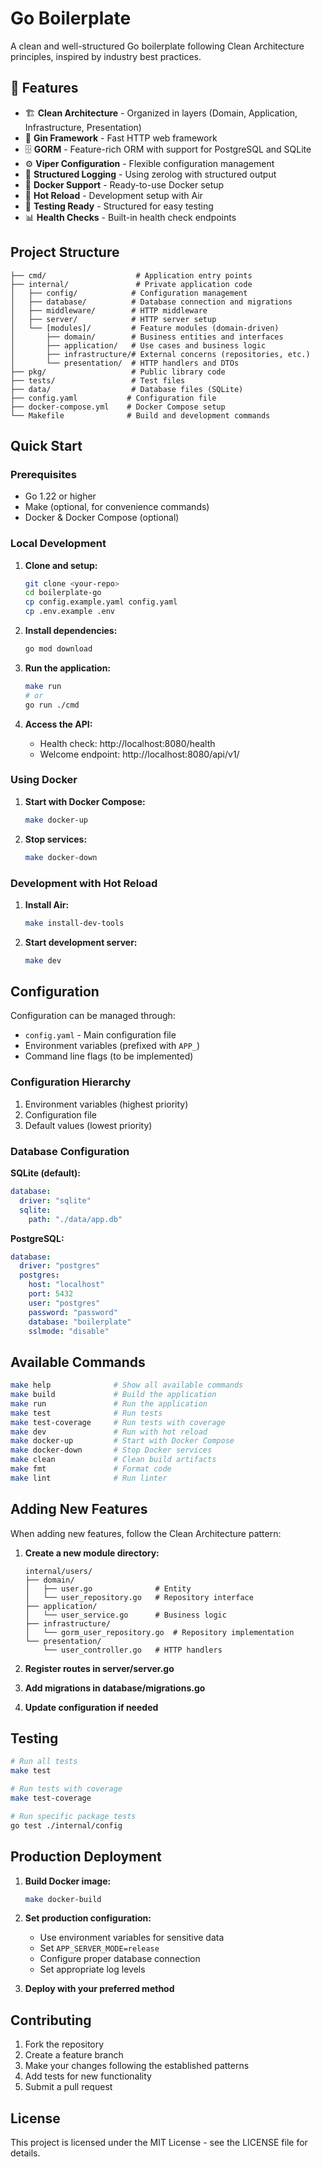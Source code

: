 # Go Boilerplate

A clean and well-structured Go boilerplate following Clean Architecture principles, inspired by industry best practices.

## 🚀 Features

- 🏗️ **Clean Architecture** - Organized in layers (Domain, Application, Infrastructure, Presentation)
- 🚀 **Gin Framework** - Fast HTTP web framework
- 🗄️ **GORM** - Feature-rich ORM with support for PostgreSQL and SQLite
- ⚙️ **Viper Configuration** - Flexible configuration management
- 📝 **Structured Logging** - Using zerolog with structured output
- 🐳 **Docker Support** - Ready-to-use Docker setup
- 🔄 **Hot Reload** - Development setup with Air
- 🧪 **Testing Ready** - Structured for easy testing
- 📊 **Health Checks** - Built-in health check endpoints

## Project Structure

```
├── cmd/                    # Application entry points
├── internal/               # Private application code
│   ├── config/            # Configuration management
│   ├── database/          # Database connection and migrations
│   ├── middleware/        # HTTP middleware
│   ├── server/            # HTTP server setup
│   └── [modules]/         # Feature modules (domain-driven)
│       ├── domain/        # Business entities and interfaces
│       ├── application/   # Use cases and business logic
│       ├── infrastructure/# External concerns (repositories, etc.)
│       └── presentation/  # HTTP handlers and DTOs
├── pkg/                   # Public library code
├── tests/                 # Test files
├── data/                  # Database files (SQLite)
├── config.yaml           # Configuration file
├── docker-compose.yml    # Docker Compose setup
└── Makefile              # Build and development commands
```

## Quick Start

### Prerequisites

- Go 1.22 or higher
- Make (optional, for convenience commands)
- Docker & Docker Compose (optional)

### Local Development

1. **Clone and setup:**
   ```bash
   git clone <your-repo>
   cd boilerplate-go
   cp config.example.yaml config.yaml
   cp .env.example .env
   ```

2. **Install dependencies:**
   ```bash
   go mod download
   ```

3. **Run the application:**
   ```bash
   make run
   # or
   go run ./cmd
   ```

4. **Access the API:**
   - Health check: http://localhost:8080/health
   - Welcome endpoint: http://localhost:8080/api/v1/

### Using Docker

1. **Start with Docker Compose:**
   ```bash
   make docker-up
   ```

2. **Stop services:**
   ```bash
   make docker-down
   ```

### Development with Hot Reload

1. **Install Air:**
   ```bash
   make install-dev-tools
   ```

2. **Start development server:**
   ```bash
   make dev
   ```

## Configuration

Configuration can be managed through:
- `config.yaml` - Main configuration file
- Environment variables (prefixed with `APP_`)
- Command line flags (to be implemented)

### Configuration Hierarchy
1. Environment variables (highest priority)
2. Configuration file
3. Default values (lowest priority)

### Database Configuration

**SQLite (default):**
```yaml
database:
  driver: "sqlite"
  sqlite:
    path: "./data/app.db"
```

**PostgreSQL:**
```yaml
database:
  driver: "postgres"
  postgres:
    host: "localhost"
    port: 5432
    user: "postgres"
    password: "password"
    database: "boilerplate"
    sslmode: "disable"
```

## Available Commands

```bash
make help              # Show all available commands
make build             # Build the application
make run               # Run the application
make test              # Run tests
make test-coverage     # Run tests with coverage
make dev               # Run with hot reload
make docker-up         # Start with Docker Compose
make docker-down       # Stop Docker services
make clean             # Clean build artifacts
make fmt               # Format code
make lint              # Run linter
```

## Adding New Features

When adding new features, follow the Clean Architecture pattern:

1. **Create a new module directory:**
   ```
   internal/users/
   ├── domain/
   │   ├── user.go              # Entity
   │   └── user_repository.go   # Repository interface
   ├── application/
   │   └── user_service.go      # Business logic
   ├── infrastructure/
   │   └── gorm_user_repository.go  # Repository implementation
   └── presentation/
       └── user_controller.go   # HTTP handlers
   ```

2. **Register routes in server/server.go**
3. **Add migrations in database/migrations.go**
4. **Update configuration if needed**

## Testing

```bash
# Run all tests
make test

# Run tests with coverage
make test-coverage

# Run specific package tests
go test ./internal/config
```

## Production Deployment

1. **Build Docker image:**
   ```bash
   make docker-build
   ```

2. **Set production configuration:**
   - Use environment variables for sensitive data
   - Set `APP_SERVER_MODE=release`
   - Configure proper database connection
   - Set appropriate log levels

3. **Deploy with your preferred method**

## Contributing

1. Fork the repository
2. Create a feature branch
3. Make your changes following the established patterns
4. Add tests for new functionality
5. Submit a pull request

## License

This project is licensed under the MIT License - see the LICENSE file for details.
